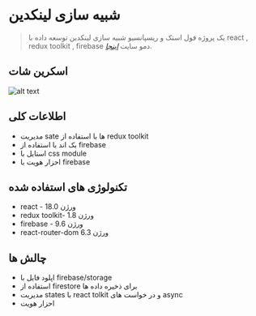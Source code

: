 # شبیه سازی لینکدین
> یک پروژه فول استک و ریسپانسیو شبیه سازی لینکدین توسعه داده با react , redux toolkit , firebase
> دمو سایت [_اینجا_](https://linkdin-rt.netlify.app/).

## اسکرین شات

![alt text](https://i.ibb.co/0X8xQX4/Capture.png)



## اطلاعات کلی

- مدیریت sate ها با استفاده از redux toolkit
- بک اند با استفاده از firebase
- استایل با css module
- احزار هویت با firebase  



## تکنولوژی های استفاده شده

- react - ورژن 18.0
- redux toolkit- ورژن 1.8
- firebase - ورژن 9.6
- react-router-dom  6.3 ورژن


## چالش ها


- اپلود فایل با firebase/storage
- استفاده از firestore برای ذخیره داده ها
- مدیریت states با react tolkit و در خواست های async
- احزار هویت


